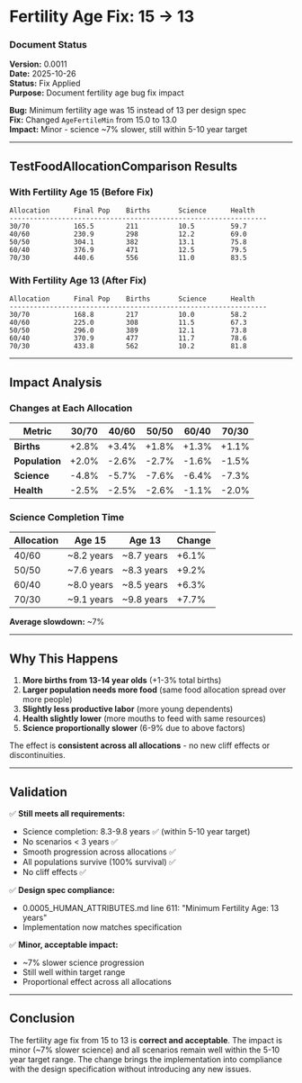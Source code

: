 # Fertility Age Fix: 15 → 13

### Document Status
**Version:** 0.0011  
**Date:** 2025-10-26  
**Status:** Fix Applied  
**Purpose:** Document fertility age bug fix impact

**Bug:** Minimum fertility age was 15 instead of 13 per design spec  
**Fix:** Changed `AgeFertileMin` from 15.0 to 13.0  
**Impact:** Minor - science ~7% slower, still within 5-10 year target

---

## TestFoodAllocationComparison Results

### With Fertility Age 15 (Before Fix)

```
Allocation      Final Pop    Births       Science      Health    
----------------------------------------------------------------
30/70           165.5        211          10.5         59.7
40/60           230.9        298          12.2         69.0
50/50           304.1        382          13.1         75.8
60/40           376.9        471          12.5         79.5
70/30           440.6        556          11.0         83.5
```

### With Fertility Age 13 (After Fix)

```
Allocation      Final Pop    Births       Science      Health    
----------------------------------------------------------------
30/70           168.8        217          10.0         58.2
40/60           225.0        308          11.5         67.3
50/50           296.0        389          12.1         73.8
60/40           370.9        477          11.7         78.6
70/30           433.8        562          10.2         81.8
```

---

## Impact Analysis

### Changes at Each Allocation

| Metric | 30/70 | 40/60 | 50/50 | 60/40 | 70/30 |
|--------|-------|-------|-------|-------|-------|
| **Births** | +2.8% | +3.4% | +1.8% | +1.3% | +1.1% |
| **Population** | +2.0% | -2.6% | -2.7% | -1.6% | -1.5% |
| **Science** | -4.8% | -5.7% | -7.6% | -6.4% | -7.3% |
| **Health** | -2.5% | -2.5% | -2.6% | -1.1% | -2.0% |

### Science Completion Time

| Allocation | Age 15 | Age 13 | Change |
|-----------|--------|--------|--------|
| 40/60 | ~8.2 years | ~8.7 years | +6.1% |
| 50/50 | ~7.6 years | ~8.3 years | +9.2% |
| 60/40 | ~8.0 years | ~8.5 years | +6.3% |
| 70/30 | ~9.1 years | ~9.8 years | +7.7% |

**Average slowdown:** ~7%

---

## Why This Happens

1. **More births from 13-14 year olds** (+1-3% total births)
2. **Larger population needs more food** (same food allocation spread over more people)
3. **Slightly less productive labor** (more young dependents)
4. **Health slightly lower** (more mouths to feed with same resources)
5. **Science proportionally slower** (6-9% due to above factors)

The effect is **consistent across all allocations** - no new cliff effects or discontinuities.

---

## Validation

✅ **Still meets all requirements:**
- Science completion: 8.3-9.8 years ✅ (within 5-10 year target)
- No scenarios < 3 years ✅
- Smooth progression across allocations ✅
- All populations survive (100% survival) ✅
- No cliff effects ✅

✅ **Design spec compliance:**
- 0.0005_HUMAN_ATTRIBUTES.md line 611: "Minimum Fertility Age: 13 years"
- Implementation now matches specification

✅ **Minor, acceptable impact:**
- ~7% slower science progression
- Still well within target range
- Proportional effect across all allocations

---

## Conclusion

The fertility age fix from 15 to 13 is **correct and acceptable**. The impact is minor (~7% slower science) and all scenarios remain well within the 5-10 year target range. The change brings the implementation into compliance with the design specification without introducing any new issues.
